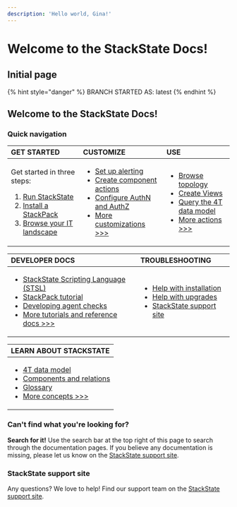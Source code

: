 ```yaml
---
description: 'Hello world, Gina!'
---
```


# Welcome to the StackState Docs!

## Initial page

{% hint style="danger" %}
BRANCH STARTED AS: latest
{% endhint %}

## Welcome to the StackState Docs!

### Quick navigation

<table>
  <thead>
    <tr>
      <th style="text-align:left">GET STARTED</th>
      <th style="text-align:left">CUSTOMIZE</th>
      <th style="text-align:left">USE</th>
    </tr>
  </thead>
  <tbody>
    <tr>
      <td style="text-align:left">
        <p>Get started in three steps:</p>
        <ol>
          <li><a href="https://github.com/gggina/gitbook-scrapbook/tree/3f305fb1d206aedfa75fc7fecca00bdb565b69f4/setup/installation/README.md">Run StackState</a>
          </li>
          <li><a href="https://github.com/gggina/gitbook-scrapbook/tree/3f305fb1d206aedfa75fc7fecca00bdb565b69f4/integrations/README.md">Install a StackPack</a>
          </li>
          <li><a href="https://github.com/gggina/gitbook-scrapbook/tree/3f305fb1d206aedfa75fc7fecca00bdb565b69f4/use/perspectives/topology-perspective/README.md">Browse your IT landscape</a>
          </li>
        </ol>
      </td>
      <td style="text-align:left">
        <ul>
          <li><a href="https://github.com/gggina/gitbook-scrapbook/tree/3f305fb1d206aedfa75fc7fecca00bdb565b69f4/use/alerting.md">Set up alerting</a>
          </li>
          <li><a href="https://github.com/gggina/gitbook-scrapbook/tree/3f305fb1d206aedfa75fc7fecca00bdb565b69f4/configure/component_actions.md">Create component actions</a>
          </li>
          <li><a href="https://github.com/gggina/gitbook-scrapbook/tree/3f305fb1d206aedfa75fc7fecca00bdb565b69f4/configure/how_to_set_up_roles.md">Configure AuthN and AuthZ</a>
          </li>
          <li><a href="https://github.com/gggina/gitbook-scrapbook/tree/3f305fb1d206aedfa75fc7fecca00bdb565b69f4/configure/README.md">More customizations &gt;&gt;&gt;</a>
          </li>
        </ul>
      </td>
      <td style="text-align:left">
        <ul>
          <li><a href="https://github.com/gggina/gitbook-scrapbook/tree/3f305fb1d206aedfa75fc7fecca00bdb565b69f4/use/perspectives/topology-perspective/README.md">Browse topology</a>
          </li>
          <li><a href="https://github.com/gggina/gitbook-scrapbook/tree/3f305fb1d206aedfa75fc7fecca00bdb565b69f4/use/views.md">Create Views</a>
          </li>
          <li><a href="https://github.com/gggina/gitbook-scrapbook/tree/3f305fb1d206aedfa75fc7fecca00bdb565b69f4/use/queries.md">Query the 4T data model</a>
          </li>
          <li><a href="https://github.com/gggina/gitbook-scrapbook/tree/3f305fb1d206aedfa75fc7fecca00bdb565b69f4/use/README.md">More actions &gt;&gt;&gt;</a>
          </li>
        </ul>
      </td>
    </tr>
  </tbody>
</table>

<table>
  <thead>
    <tr>
      <th style="text-align:left">DEVELOPER DOCS</th>
      <th style="text-align:left">TROUBLESHOOTING</th>
    </tr>
  </thead>
  <tbody>
    <tr>
      <td style="text-align:left">
        <ul>
          <li><a href="https://github.com/gggina/gitbook-scrapbook/tree/3f305fb1d206aedfa75fc7fecca00bdb565b69f4/develop/scripting/README.md">StackState Scripting Language (STSL)</a>
          </li>
          <li><a href="https://github.com/gggina/gitbook-scrapbook/tree/3f305fb1d206aedfa75fc7fecca00bdb565b69f4/develop/tutorials/basic_stackpack_tutorial.md">StackPack tutorial</a>
          </li>
          <li><a href="https://github.com/gggina/gitbook-scrapbook/tree/3f305fb1d206aedfa75fc7fecca00bdb565b69f4/develop/agent_check/checks_in_agent_v2.md">Developing agent checks</a>
          </li>
          <li><a href="https://github.com/gggina/gitbook-scrapbook/tree/3f305fb1d206aedfa75fc7fecca00bdb565b69f4/develop/README.md">More tutorials and reference docs &gt;&gt;&gt;</a>
          </li>
        </ul>
      </td>
      <td style="text-align:left">
        <ul>
          <li><a href="https://github.com/gggina/gitbook-scrapbook/tree/3f305fb1d206aedfa75fc7fecca00bdb565b69f4/setup/installation/troubleshooting.md">Help with installation</a>
          </li>
          <li><a href="https://github.com/gggina/gitbook-scrapbook/tree/3f305fb1d206aedfa75fc7fecca00bdb565b69f4/setup/upgrading.md">Help with upgrades</a>
          </li>
          <li><a href="https://support.stackstate.com/">StackState support site</a>
            <br
            />
          </li>
        </ul>
      </td>
    </tr>
  </tbody>
</table>

<table>
  <thead>
    <tr>
      <th style="text-align:left">LEARN ABOUT STACKSTATE</th>
    </tr>
  </thead>
  <tbody>
    <tr>
      <td style="text-align:left">
        <ul>
          <li><a href="https://github.com/gggina/gitbook-scrapbook/tree/3f305fb1d206aedfa75fc7fecca00bdb565b69f4/concepts/4t_data_model.md">4T data model</a>
          </li>
          <li><a href="https://github.com/gggina/gitbook-scrapbook/tree/3f305fb1d206aedfa75fc7fecca00bdb565b69f4/concepts/components_and_relations.md">Components and relations</a>
          </li>
          <li><a href="https://github.com/gggina/gitbook-scrapbook/tree/3f305fb1d206aedfa75fc7fecca00bdb565b69f4/concepts/glossary.md">Glossary</a>
          </li>
          <li><a href="https://github.com/gggina/gitbook-scrapbook/tree/3f305fb1d206aedfa75fc7fecca00bdb565b69f4/concepts/README.md">More concepts &gt;&gt;&gt;</a>
          </li>
        </ul>
      </td>
    </tr>
  </tbody>
</table>

### Can't find what you're looking for?

**Search for it!** Use the search bar at the top right of this page to search through the documentation pages. If you believe any documentation is missing, please let us know on the [StackState support site](https://support.stackstate.com/).

### StackState support site

Any questions? We love to help! Find our support team on the [StackState support site](https://support.stackstate.com/).

